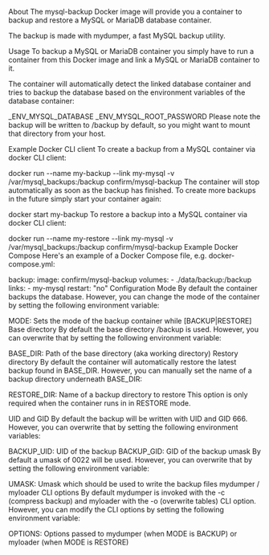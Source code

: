 About
The mysql-backup Docker image will provide you a container to backup and restore a MySQL or MariaDB database container.

The backup is made with mydumper, a fast MySQL backup utility.

Usage
To backup a MySQL or MariaDB container you simply have to run a container from this Docker image and link a MySQL or MariaDB container to it.

The container will automatically detect the linked database container and tries to backup the database based on the environment variables of the database container:

<CONTAINER>_ENV_MYSQL_DATABASE
<CONTAINER>_ENV_MYSQL_ROOT_PASSWORD
Please note the backup will be written to /backup by default, so you might want to mount that directory from your host.

Example Docker CLI client
To create a backup from a MySQL container via docker CLI client:

docker run --name my-backup --link my-mysql -v /var/mysql_backups:/backup confirm/mysql-backup
The container will stop automatically as soon as the backup has finished. To create more backups in the future simply start your container again:

docker start my-backup
To restore a backup into a MySQL container via docker CLI client:

docker run --name my-restore --link my-mysql -v /var/mysql_backups:/backup confirm/mysql-backup
Example Docker Compose
Here's an example of a Docker Compose file, e.g. docker-compose.yml:

backup:
    image: confirm/mysql-backup
    volumes:
        - ./data/backup:/backup
    links:
        - my-mysql
    restart: "no"
Configuration
Mode
By default the container backups the database. However, you can change the mode of the container by setting the following environment variable:

MODE: Sets the mode of the backup container while [BACKUP|RESTORE]
Base directory
By default the base directory /backup is used. However, you can overwrite that by setting the following environment variable:

BASE_DIR: Path of the base directory (aka working directory)
Restory directory
By default the container will automatically restore the latest backup found in BASE_DIR. However, you can manually set the name of a backup directory underneath BASE_DIR:

RESTORE_DIR: Name of a backup directory to restore
This option is only required when the container runs in in RESTORE mode.

UID and GID
By default the backup will be written with UID and GID 666. However, you can overwrite that by setting the following environment variables:

BACKUP_UID: UID of the backup
BACKUP_GID: GID of the backup
umask
By default a umask of 0022 will be used. However, you can overwrite that by setting the following environment variable:

UMASK: Umask which should be used to write the backup files
mydumper / myloader CLI options
By default mydumper is invoked with the -c (compress backup) and myloader with the -o (overwrite tables) CLI option. However, you can modify the CLI options by setting the following environment variable:

OPTIONS: Options passed to mydumper (when MODE is BACKUP) or myloader (when MODE is RESTORE)
